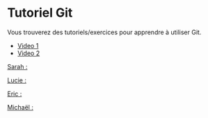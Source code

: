 # Tutoriel Git
Vous trouverez des tutoriels/exercices pour apprendre à utiliser Git.
- <a href="https://youtu.be/i_23KUAEtUM?si=jPhf-NHYDmGYmdgp">Video 1
- <a href="https://youtu.be/lYiE5lBS13E?si=bT7edN2DR_ch-f-Q">Video 2

Sarah : 

Lucie :

Eric :

Michaël :

